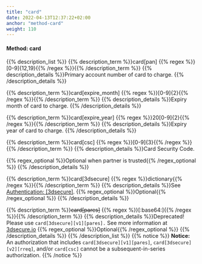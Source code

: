 ```yaml
---
title: "card"
date: 2022-04-13T12:37:22+02:00
anchor: "method-card"
weight: 110
---
```

#### Method: card
{{% description_list %}}
{{% description_term %}}card[pan] {{% regex %}}[0-9]{12,19}{{% /regex %}}{{% /description_term %}}
{{% description_details %}}Primary account number of card to charge.
{{% /description_details %}}

{{% description_term %}}card[expire_month] {{% regex %}}[0-9]{2}{{% /regex %}}{{% /description_term %}}
{{% description_details %}}Expiry month of card to charge.
{{% /description_details %}}

{{% description_term %}}card[expire_year] {{% regex %}}20[0-9]{2}{{% /regex %}}{{% /description_term %}}
{{% description_details %}}Expiry year of card to charge.
{{% /description_details %}}

{{% description_term %}}card[csc] {{% regex %}}[0-9]{3}{{% /regex %}}{{% /description_term %}}
{{% description_details %}}Card Security Code.

{{% regex_optional %}}Optional when partner is trusted{{% /regex_optional %}}
{{% /description_details %}}

{{% description_term %}}card[3dsecure] {{% regex %}}dictionary{{% /regex %}}{{% /description_term %}}
{{% description_details %}}See [Authentication: [3dsecure]](#authentication-3dsecure).
{{% regex_optional %}}Optional{{% /regex_optional %}}
{{% /description_details %}}

{{% description_term %}}~~card[pares]~~ {{% regex %}}[\:base64\:]{{% /regex %}}{{% /description_term %}}
{{% description_details %}}Deprecated! Please use `card[3dsecure][v1][pares].`
See more information at [3dsecure.io](https://www.3dsecure.io)
{{% regex_optional %}}Optional{{% /regex_optional %}}
{{% /description_details %}}
{{% /description_list %}}
{{% notice %}}
**Notice:** An authorization that includes `card[3dsecure][v1][pares]`, `card[3dsecure][v2][rreq]`, and/or `card[csc]` cannot be a subsequent-in-series authorization.
{{% /notice %}}
